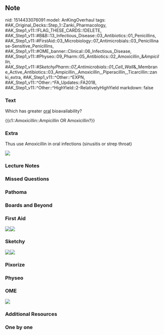## Note
nid: 1514433076091
model: AnKingOverhaul
tags: #AK_Original_Decks::Step_1::Zanki_Pharmacology, #AK_Step1_v11::!FLAG_THESE_CARDS::!DELETE, #AK_Step1_v11::#B&B::13_Infectious_Disease::03_Antibiotics::01_Penicillins, #AK_Step1_v11::#FirstAid::03_Microbiology::07_Antimicrobials::03_Penicillinase-Sensitive_Penicillins, #AK_Step1_v11::#OME_banner::Clinical::06_Infectious_Disease, #AK_Step1_v11::#Physeo::09_Pharm::05_Antibiotics::02_Amoxicillin_&_Ampicillin, #AK_Step1_v11::#SketchyPharm::07_Antimicrobials::01_Cell_Wall_&_Membrane_Active_Antibiotics::03_Ampicillin,_Amoxicillin,_Piperacillin,_Ticarcillin::zanki_extra, #AK_Step1_v11::^Other::^EXPN, #AK_Step1_v11::^Other::^FA_Updates::FA2018, #AK_Step1_v11::^Other::^HighYield::2-RelativelyHighYield
markdown: false

### Text
Which has greater <u>oral</u> bioavailability?
<div>
  {{c1::Amoxicillin::Ampicillin OR Amoxicillin?}}
</div>

### Extra
Thus use Amoxicillin in oral infections (sinusitis or strep throat)
<div><img src="paste-301880366333953.jpg"></div>

### Lecture Notes


### Missed Questions


### Pathoma


### Boards and Beyond


### First Aid
<img src="paste-328711027032067.jpg"><img src=
"paste-485790865948675.jpg">

### Sketchy
<img src=
"paste-4adf3eb8ce80ec3d026b0b25d669422f23ca64ff.png"><img src=
"paste-5961762ad62bc9c47e48133fec6350d0bf6a9677.png">

### Pixorize


### Physeo


### OME
<div class="ome-widget">
  <a href=
  "https://onlinemeded.org/spa/infectious-disease?ref=anki"><img src="_OME_AnkiFlashcards_Topic_6.png"></a>
</div>

### Additional Resources


### One by one

